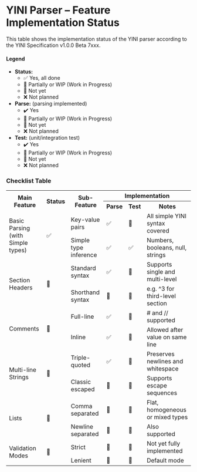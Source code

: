 YINI Parser – Feature Implementation Status
===========================================

This table shows the implementation status of the YINI parser according to the YINI Specification v1.0.0 Beta 7xxx.

#### Legend
- **Status:**
  * ✅ Yes, all done
  * 🚧 Partially or WIP (Work in Progress)
  * 🔲 Not yet
  * ❌ Not planned
- **Parse:** (parsing implemented)
  * ✔️ Yes
  * 🚧 Partially or WIP (Work in Progress)
  * 🔲 Not yet
  * ❌ Not planned
- **Test:** (unit/integration test)
  * ✔️ Yes
  * 🚧 Partially or WIP (Work in Progress)
  * 🔲 Not yet
  * ❌ Not planned

### Checklist Table
<table>
  <tr>
    <th rowspan="2">Main Feature</th>
    <th rowspan="2">Status</th>
    <th rowspan="2">Sub-Feature</th>
    <th colspan="3">Implementation</th>
  </tr>
  <tr>
    <th>Parse</th>
    <th>Test</th>
    <th>Notes</th>
  </tr>

  <!-- Basic Parsing Group -->
  <tr>
    <td rowspan="2">Basic Parsing (with Simple types)</td>
    <td rowspan="2">✅</td>
    <td>Key-value pairs</td>
    <td>✅</td>
    <td>🔲</td>
    <td>All simple YINI syntax covered</td>
  </tr>
  <tr>
    <td>Simple type inference</td>
    <td>✅</td>
    <td>✅</td>
    <td>Numbers, booleans, null, strings</td>
  </tr>

  <!-- Section Headers Group -->
  <tr>
    <td rowspan="2">Section Headers</td>
    <td rowspan="2">🔲</td>
    <td>Standard syntax</td>
    <td>✅</td>
    <td>🔲</td>
    <td>Supports single and multi-level</td>
  </tr>
  <tr>
    <td>Shorthand syntax</td>
    <td>🔲</td>
    <td>🔲</td>
    <td>e.g. ^3 for third-level section</td>
  </tr>

  <!-- Comments Group -->
  <tr>
    <td rowspan="2">Comments</td>
    <td rowspan="2">🔲</td>
    <td>Full-line</td>
    <td>✅</td>
    <td>🔲</td>
    <td># and // supported</td>
  </tr>
  <tr>
    <td>Inline</td>
    <td>✅</td>
    <td>🔲</td>
    <td>Allowed after value on same line</td>
  </tr>

  <!-- Multi-line Strings Group -->
  <tr>
    <td rowspan="2">Multi-line Strings</td>
    <td rowspan="2">🔲</td>
    <td>Triple-quoted</td>
    <td>✅</td>
    <td>🔲</td>
    <td>Preserves newlines and whitespace</td>
  </tr>
  <tr>
    <td>Classic escaped</td>
    <td>🔲</td>
    <td>🔲</td>
    <td>Supports escape sequences</td>
  </tr>

  <!-- Lists Group -->
  <tr>
    <td rowspan="2">Lists</td>
    <td rowspan="2">🔲</td>
    <td>Comma separated</td>
    <td>🔲</td>
    <td>🔲</td>
    <td>Flat, homogeneous or mixed types</td>
  </tr>
  <tr>
    <td>Newline separated</td>
    <td>🔲</td>
    <td>🔲</td>
    <td>Also supported</td>
  </tr>

  <!-- Validation Modes Group -->
  <tr>
    <td rowspan="2">Validation Modes</td>
    <td rowspan="2">🔲</td>
    <td>Strict</td>
    <td>🔲</td>
    <td>🔲</td>
    <td>Not yet fully implemented</td>
  </tr>
  <tr>
    <td>Lenient</td>
    <td>🔲</td>
    <td>🔲</td>
    <td>Default mode</td>
  </tr>
</table>